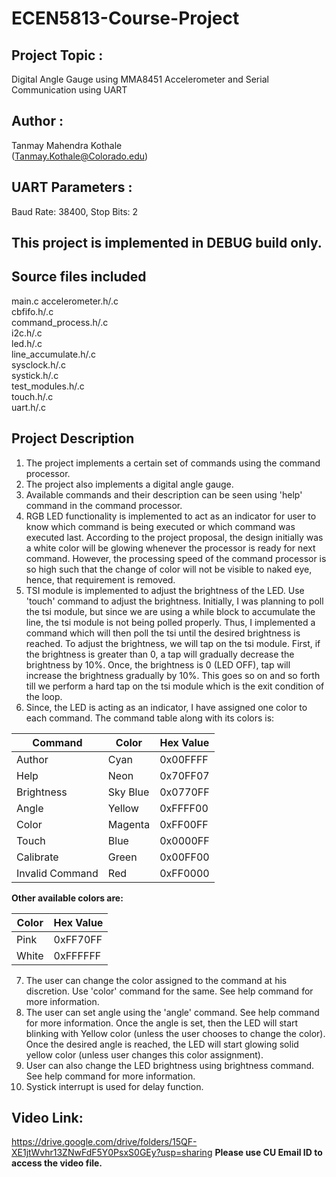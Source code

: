 # ECEN5813-Course-Project  
  
## **Project Topic**	:   
Digital Angle Gauge using MMA8451 Accelerometer and Serial Communication using UART  
  
## **Author**		:   
Tanmay Mahendra Kothale  
(Tanmay.Kothale@Colorado.edu)    
  
## **UART Parameters**	:  
Baud Rate: 38400, Stop Bits: 2  

## This project is implemented in **DEBUG** build only.

## **Source files included**  
main.c
accelerometer.h/.c  
cbfifo.h/.c  
command_process.h/.c  
i2c.h/.c  
led.h/.c  
line_accumulate.h/.c  
sysclock.h/.c  
systick.h/.c  
test_modules.h/.c  
touch.h/.c  
uart.h/.c  
  
## **Project Description**
1. The project implements a certain set of commands using the command processor.  
2. The project also implements a digital angle gauge.  
3. Available commands and their description can be seen using 'help' command in the command processor. 
4. RGB LED functionality is implemented to act as an indicator for user to know which command is being executed or which command was executed last. According to the project proposal, the design initially was a white color will be glowing whenever the processor is ready for next command. However, the processing speed of the command processor is so high such that the change of color will not be visible to naked eye, hence, that requirement is removed.  
5. TSI module is implemented to adjust the brightness of the LED. Use 'touch' command to adjust the brightness. Initially, I was planning to poll the tsi module, but since we are using a while block to accumulate the line, the tsi module is not being polled properly. Thus, I implemented a command which will then poll the tsi until the desired brightness is reached. To adjust the brightness, we will tap on the tsi module. First, if the brightness is greater than 0, a tap will gradually decrease the brightness by 10%. Once, the brightness is 0 (LED OFF), tap will increase the brightness gradually by 10%. This goes so on and so forth till we perform a hard tap on the tsi module which is the exit condition of the loop.  
6. Since, the LED is acting as an indicator, I have assigned one color to each command. The command table along with its colors is:  
  
| Command | Color | Hex Value |
| -- | -- | -- |
| Author | Cyan | 0x00FFFF |
| Help | Neon | 0x70FF07 |
| Brightness | Sky Blue | 0x0770FF |
| Angle | Yellow | 0xFFFF00 |
| Color | Magenta | 0xFF00FF |
| Touch | Blue | 0x0000FF |
| Calibrate | Green | 0x00FF00 |
| Invalid Command | Red | 0xFF0000 |
  
**Other available colors are:**  
  
| Color | Hex Value |
| -- | -- |
| Pink | 0xFF70FF |
| White | 0xFFFFFF |
  
7. The user can change the color assigned to the command at his discretion. Use 'color' command for the same. See help command for more information.  
8. The user can set angle using the 'angle' command. See help command for more information. Once the angle is set, then the LED will start blinking with Yellow color (unless the user chooses to change the color). Once the desired angle is reached, the LED will start glowing solid yellow color (unless user changes this color assignment).  
9. User can also change the LED brightness using brightness command. See help command for more information.  
10. Systick interrupt is used for delay function.  

## **Video Link**:  
https://drive.google.com/drive/folders/15QF-XE1jtWvhr13ZNwFdF5Y0PsxS0GEy?usp=sharing
**Please use CU Email ID to access the video file.**